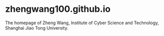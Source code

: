 # zhengwang100.github.io
The homepage of Zheng Wang, Institute of Cyber Science and Technology, Shanghai Jiao Tong University.
